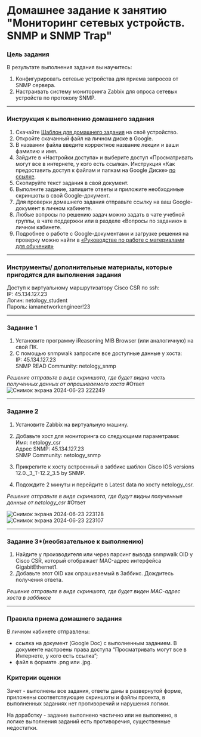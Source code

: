 # Домашнее задание к занятию "Мониторинг сетевых устройств. SNMP и SNMP Trap"


### Цель задания

В результате выполнения задания вы научитесь:  

1. Конфигурировать сетевые устройства для приема запросов от SNMP сервера.
2. Настраивать систему мониторинга Zabbix для опроса сетевых устройств по протоколу SNMP.

------

### Инструкция к выполнению домашнего задания

1. Скачайте [Шаблон для домашнего задания](https://u.netology.ru/backend/uploads/lms/content_assets/file/281/%D0%A1%D0%94%D0%95%D0%9B%D0%90%D0%99%D0%A2%D0%95_%D0%9A%D0%9E%D0%9F%D0%98%D0%AE_-_%D0%A8%D0%B0%D0%B1%D0%BB%D0%BE%D0%BD_%D0%B4%D0%BB%D1%8F_%D0%B4%D0%BE%D0%BC%D0%B0%D1%88%D0%BD%D0%B5%D0%B3%D0%BE_%D0%B7%D0%B0%D0%B4%D0%B0%D0%BD%D0%B8%D1%8F_1.1._%D0%9D%D0%B0%D0%B7%D0%B2%D0%B0%D0%BD%D0%B8%D0%B5_%D0%BB%D0%B5%D0%BA%D1%86%D0%B8%D0%B8_-_%D0%A4%D0%B0%D0%BC%D0%B8%D0%BB%D0%B8%D1%8F_%D0%98%D0%BC%D1%8F.docx) на своё устройство.
2. Откройте скачанный файл на личном диске в Google.
3. В названии файла введите корректное название лекции и ваши фамилию и имя.
4. Зайдите в «Настройки доступа» и выберите доступ «Просматривать могут все в интернете, у кого есть ссылка». Инструкция «Как предоставить доступ к файлам и папкам на Google Диске» [по ссылке](https://support.google.com/docs/answer/2494822?hl=ru&co=GENIE.Platform%3DDesktop).
5. Скопируйте текст задания в свой документ.
6. Выполните задание, запишите ответы и приложите необходимые скриншоты в свой Google-документ.
7. Для проверки домашнего задания отправьте ссылку на ваш Google-документ в личном кабинете.
8. Любые вопросы по решению задач можно задать в чате учебной группы, в чате поддержки или в разделе «Вопросы по заданию» в личном кабинете.
9. Подробнее о работе с Google-документами и загрузке решения на проверку можно найти в [«Руководстве по работе с материалами для обучения»](https://l.netology.ru/instruktsiya-po-materialami-dlya-obucheniya)

------

### Инструменты/ дополнительные материалы, которые пригодятся для выполнения задания

Доступ к виртуальному маршрутизатору Cisco CSR по ssh:   
IP: 45.134.127.23   
Логин: netology_student    
Пароль: iamanetworkengineer!23   

---



### Задание 1 

1. Установите программу iReasoning MIB Browser (или аналогичную) на свой ПК.   
2. С помощью snmpwalk запросите все доступные данные у хоста:     
IP: 45.134.127.23   
SNMP READ Community: netology_snmp    

*Решение отправьте в виде скриншота, где будет видна часть полученных данных от опрашиваемого хоста*
#Ответ
![Снимок экрана 2024-06-23 222249](https://github.com/Kapotov/optnt-homeworks/assets/123774335/580b45f2-80ce-407f-9d1a-aeb2d95fb368)



------

### Задание 2 

1. Установите Zabbix на виртуальную машину.  
  
2. Добавьте хост для мониторинга со следующими параметрами:  
Имя: netology_csr   
Адрес SNMP: 45.134.127.23   
SNMP Community: netology_snmp    

3. Прикрепите к хосту встроенный в заббикс шаблон Cisco IOS versions 12.0._3_T-12.2_3.5 by SNMP.

4. Подождите 2 минуты и перейдите в Latest data по хосту netology_csr.

*Решение отправьте в виде скриншота, где будут видны полученные данные от netology_csr*
#Ответ

![Снимок экрана 2024-06-23 223128](https://github.com/Kapotov/optnt-homeworks/assets/123774335/bd2a70a1-3aa1-4520-be15-b80dd3350a8e)
![Снимок экрана 2024-06-23 223107](https://github.com/Kapotov/optnt-homeworks/assets/123774335/d465b847-b1c9-4d2d-9643-7012e7cb1dd4)


------

### Задание 3*(необязательное к выполнению)
 
1. Найдите у производителя или через парсинг вывода snmpwalk OID у Cisco CSR, который отображает MAC-адрес интерфейса GigabitEthernet1.   
2. Добавьте этот OID как опрашиваемый в Заббикс. Дождитесь получения ответа.   

*Решение отправьте в виде скриншота, где будет виден MAC-адрес хоста в заббиксе*

------

### Правила приема домашнего задания

В личном кабинете отправлены:

- ссылка на документ (Google Doc) с выполненным заданием. В документе настроены права доступа “Просматривать могут все в Интернете, у кого есть ссылка”;
- файл в формате .png или .jpg.


### Критерии оценки

Зачет - выполнены все задания, ответы даны в развернутой форме, приложены соответствующие скриншоты и файлы проекта, в выполненных заданиях нет противоречий и нарушения логики.

На доработку - задание выполнено частично или не выполнено, в логике выполнения заданий есть противоречия, существенные недостатки.
